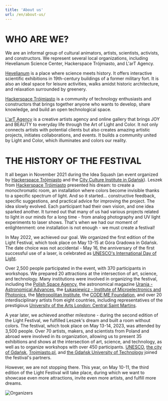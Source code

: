 ```yaml
---
title: 'About us'
url: /en/about-us/
---
```


# WHO ARE WE? 

We are an informal group of cultural animators, artists, scientists, activists, and constructors. We represent several local organizations, including Hevelianum Science Center, Hackerspace Trójmiasto, and L'arT Agency.

[Hevelianum](https://hevelianum.pl/) is a place where science meets history. It offers interactive scientific exhibitions in 19th-century buildings of a former military fort. It is also an ideal space for leisure activities, walks amidst historic architecture, and relaxation surrounded by greenery.

[Hackerspace Trójmiasto](https://hs3.pl/) is a community of technology enthusiasts and constructors that brings together anyone who wants to develop, share knowledge, and build an open technological space.

[L'arT Agency](https://lartagency.com/pl) is a creative artists agency and online gallery that brings JOY and BEAUTY to everyday life through the Art of Light and Color. It not only connects artists with potential clients but also creates amazing artistic projects, initiates collaborations, and events. It builds a community united by Light and Color, which illuminates and colors our reality.

# THE HISTORY OF THE FESTIVAL 

It all began in November 2021 during the Idea Squash (an event organized by [Hackerspace Trójmiasto](https://hs3.pl/) and the [City Culture Institute in Gdańsk](https://ikm.gda.pl/)). Leszek from [Hackerspace Trójmiasto](https://hs3.pl/) presented his dream: to create a monochromatic room, an installation where colors become invisible thanks to a specific spectrum of light. And so it started... constructive feedback, specific suggestions, and practical advice for improving the project. The idea slowly evolved. Each participant had their own vision, and one idea sparked another. It turned out that many of us had various projects related to light in our minds for a long time - from analog photography and UV light experiments to laser shows. That's when we had our moment of enlightenment: one installation is not enough - we must create a festival!

In May 2022, we achieved our goal. We organized the first edition of the Light Festival, which took place on May 13-15 at Góra Gradowa in Gdańsk. The date choice was not accidental - May 16, the anniversary of the first successful use of a laser, is celebrated as [UNESCO's International Day of Light](https://www.lightday.org/).

Over 2,500 people participated in the event, with 370 participants in workshops. We prepared 20 attractions at the intersection of art, science, and technology. Many institutions were involved in organizing the festival, including the [Polish Space Agency](https://polsa.gov.pl/), the astronomical magazine [Urania - Astronomical Advances](https://www.urania.edu.pl/), the [Łukasiewicz - Institute of Microelectronics and Photonics](https://imif.lukasiewicz.gov.pl), the [Metropolitan Institute](https://www.im.edu.pl/), the [CODE:ME Foundation](https://codeme.pl/), and over 20 interdisciplinary artists from eight countries, including representatives of the prestigious [University of the Arts London: Central Saint Martins](https://www.arts.ac.uk/colleges/central-saint-martins).

A year later, we achieved another milestone - during the second edition of the Light Festival, we fulfilled Leszek's dream and built a room without colors. The festival, which took place on May 13-14, 2023, was attended by 3,500 people. Over 70 artists, makers, and scientists from Poland and abroad were involved in its organization, allowing us to present 35 exhibitions and shows at the intersection of art, science, and technology, as well as to organize workshops with over 450 participants. [UNESCO](https://www.lightday.org/), [the city of Gdańsk](https://www.gdansk.pl/), [Trojmiasto.pl](http://Trojmiasto.pl), and [the Gdańsk University of Technology](https://pg.edu.pl/) joined the festival's partners.

However, we are not stopping there. This year, on May 10-11, the third edition of the Light Festival will take place, during which we want to showcase even more attractions, invite even more artists, and fulfill more dreams.

![Organizers](/images/team/organizatorzy.jpg)